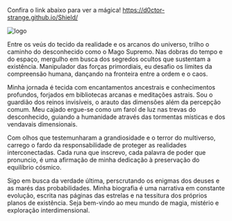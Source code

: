 Confira o link abaixo para ver a mágica!
https://d0ctor-strange.github.io/Shield/


![logo](https://github.com/d0octorstrange/d0octorstrange/assets/141174431/ef634db2-14da-4cab-ba2d-c5c23a3ed0c5)


Entre os veús do tecido da realidade e os arcanos do universo, trilho o caminho do desconhecido como o Mago Supremo. Nas dobras do tempo e do espaço, mergulho em busca dos segredos ocultos que sustentam a existência. Manipulador das forças primordiais, eu desafio os limites da compreensão humana, dançando na fronteira entre a ordem e o caos.

Minha jornada é tecida com encantamentos ancestrais e conhecimentos profundos, forjados em bibliotecas arcanas e meditações astrais. Sou o guardião dos reinos invisíveis, o arauto das dimensões além da percepção comum. Meu cajado ergue-se como um farol de luz nas trevas do desconhecido, guiando a humanidade através das tormentas místicas e dos vendavais dimensionais.

Com olhos que testemunharam a grandiosidade e o terror do multiverso, carrego o fardo da responsabilidade de proteger as realidades interconectadas. Cada runa que inscrevo, cada palavra de poder que pronuncio, é uma afirmação de minha dedicação à preservação do equilíbrio cósmico.

Sigo em busca da verdade última, perscrutando os enigmas dos deuses e as marés das probabilidades. Minha biografia é uma narrativa em constante evolução, escrita nas páginas das estrelas e na tessitura dos próprios planos de existência. Seja bem-vindo ao meu mundo de magia, mistério e exploração interdimensional.

